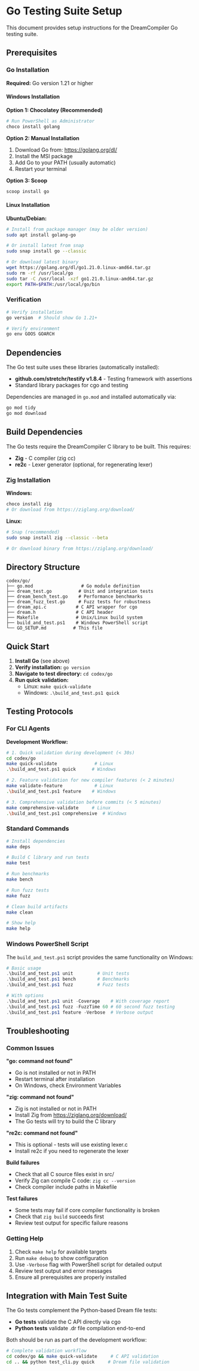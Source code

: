# Go Testing Suite Setup

This document provides setup instructions for the DreamCompiler Go testing suite.

## Prerequisites

### Go Installation

**Required:** Go version 1.21 or higher

#### Windows Installation

**Option 1: Chocolatey (Recommended)**
```powershell
# Run PowerShell as Administrator
choco install golang
```

**Option 2: Manual Installation**
1. Download Go from: https://golang.org/dl/
2. Install the MSI package
3. Add Go to your PATH (usually automatic)
4. Restart your terminal

**Option 3: Scoop**
```powershell
scoop install go
```

#### Linux Installation

**Ubuntu/Debian:**
```bash
# Install from package manager (may be older version)
sudo apt install golang-go

# Or install latest from snap
sudo snap install go --classic

# Or download latest binary
wget https://golang.org/dl/go1.21.0.linux-amd64.tar.gz
sudo rm -rf /usr/local/go
sudo tar -C /usr/local -xzf go1.21.0.linux-amd64.tar.gz
export PATH=$PATH:/usr/local/go/bin
```

### Verification

```bash
# Verify installation
go version  # Should show Go 1.21+

# Verify environment
go env GOOS GOARCH
```

## Dependencies

The Go test suite uses these libraries (automatically installed):

- **github.com/stretchr/testify v1.8.4** - Testing framework with assertions
- Standard library packages for cgo and testing

Dependencies are managed in `go.mod` and installed automatically via:
```bash
go mod tidy
go mod download
```

## Build Dependencies

The Go tests require the DreamCompiler C library to be built. This requires:

- **Zig** - C compiler (zig cc)
- **re2c** - Lexer generator (optional, for regenerating lexer)

### Zig Installation

**Windows:**
```powershell
choco install zig
# Or download from https://ziglang.org/download/
```

**Linux:**
```bash
# Snap (recommended)
sudo snap install zig --classic --beta

# Or download binary from https://ziglang.org/download/
```

## Directory Structure

```
codex/go/
├── go.mod                  # Go module definition
├── dream_test.go          # Unit and integration tests  
├── dream_bench_test.go    # Performance benchmarks
├── dream_fuzz_test.go     # Fuzz tests for robustness
├── dream_api.c           # C API wrapper for cgo
├── dream.h               # C API header
├── Makefile              # Unix/Linux build system
├── build_and_test.ps1    # Windows PowerShell script
└── GO_SETUP.md          # This file
```

## Quick Start

1. **Install Go** (see above)
2. **Verify installation:** `go version`
3. **Navigate to test directory:** `cd codex/go`
4. **Run quick validation:**
   - Linux: `make quick-validate`
   - Windows: `.\build_and_test.ps1 quick`

## Testing Protocols

### For CLI Agents

**Development Workflow:**
```bash
# 1. Quick validation during development (< 30s)
cd codex/go
make quick-validate              # Linux
.\build_and_test.ps1 quick      # Windows

# 2. Feature validation for new compiler features (< 2 minutes)
make validate-feature            # Linux  
.\build_and_test.ps1 feature    # Windows

# 3. Comprehensive validation before commits (< 5 minutes)
make comprehensive-validate     # Linux
.\build_and_test.ps1 comprehensive  # Windows
```

### Standard Commands

```bash
# Install dependencies
make deps

# Build C library and run tests
make test

# Run benchmarks
make bench

# Run fuzz tests
make fuzz

# Clean build artifacts  
make clean

# Show help
make help
```

### Windows PowerShell Script

The `build_and_test.ps1` script provides the same functionality on Windows:

```powershell
# Basic usage
.\build_and_test.ps1 unit         # Unit tests
.\build_and_test.ps1 bench        # Benchmarks  
.\build_and_test.ps1 fuzz         # Fuzz tests

# With options
.\build_and_test.ps1 unit -Coverage    # With coverage report
.\build_and_test.ps1 fuzz -FuzzTime 60 # 60 second fuzz testing
.\build_and_test.ps1 feature -Verbose  # Verbose output
```

## Troubleshooting

### Common Issues

**"go: command not found"**
- Go is not installed or not in PATH
- Restart terminal after installation
- On Windows, check Environment Variables

**"zig: command not found"** 
- Zig is not installed or not in PATH
- Install Zig from https://ziglang.org/download/
- The Go tests will try to build the C library

**"re2c: command not found"**
- This is optional - tests will use existing lexer.c
- Install re2c if you need to regenerate the lexer

**Build failures**
- Check that all C source files exist in src/
- Verify Zig can compile C code: `zig cc --version`
- Check compiler include paths in Makefile

**Test failures**
- Some tests may fail if core compiler functionality is broken
- Check that `zig build` succeeds first
- Review test output for specific failure reasons

### Getting Help

1. Check `make help` for available targets
2. Run `make debug` to show configuration
3. Use `-Verbose` flag with PowerShell script for detailed output
4. Review test output and error messages
5. Ensure all prerequisites are properly installed

## Integration with Main Test Suite

The Go tests complement the Python-based Dream file tests:

- **Go tests** validate the C API directly via cgo
- **Python tests** validate .dr file compilation end-to-end

Both should be run as part of the development workflow:
```bash
# Complete validation workflow
cd codex/go && make quick-validate     # C API validation
cd .. && python test_cli.py quick     # Dream file validation
```